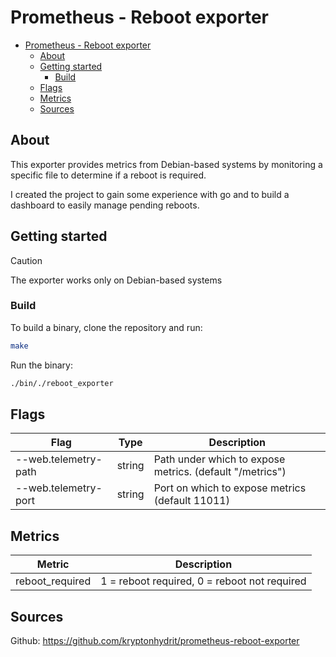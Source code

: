 # Prometheus - Reboot exporter

- [Prometheus - Reboot exporter](#prometheus---reboot-exporter)
  - [About](#about)
  - [Getting started](#getting-started)
    - [Build](#build)
  - [Flags](#flags)
  - [Metrics](#metrics)
  - [Sources](#sources)

## About
This exporter provides metrics from Debian-based systems by monitoring a specific file to determine if a reboot is required.

I created the project to gain some experience with go and to build a dashboard to easily manage pending reboots.

## Getting started

> [!CAUTION]
> The exporter works only on Debian-based systems

### Build
To build a binary, clone the repository and run:
```bash
make
```

Run the binary:
```bash
./bin/./reboot_exporter
```

## Flags
| Flag | Type | Description |
| --- | --- | --- |
| --web.telemetry-path | string | Path under which to expose metrics. (default "/metrics") |
| --web.telemetry-port | string | Port on which to expose metrics (default 11011) |

## Metrics
| Metric | Description |
| --- | --- |
| reboot_required | 1 = reboot required, 0 = reboot not required |

## Sources
Github: https://github.com/kryptonhydrit/prometheus-reboot-exporter